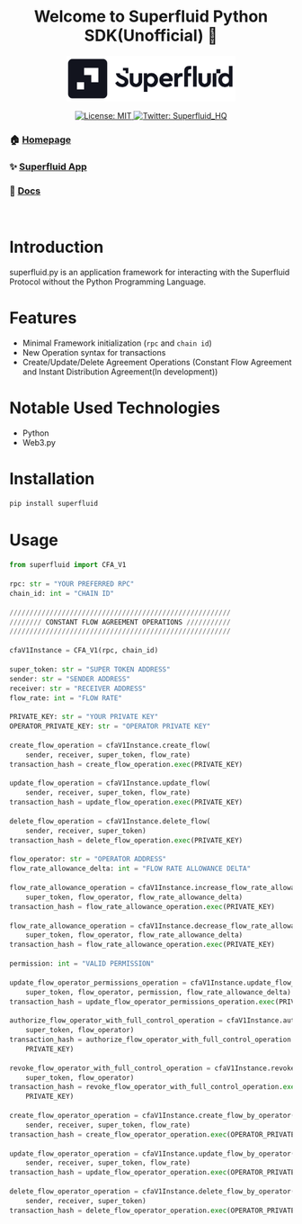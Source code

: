<h1 align="center">Welcome to Superfluid Python SDK(Unofficial) 👋
</h1>
<div align="center">
<img  width="300" padding="0 0 10px" alt="Superfluid logo" src="https://github.com/superfluid-finance/protocol-monorepo/raw/dev/sf-logo.png" />
<p>
  <a href="#" target="_blank">
    <img alt="License: MIT" src="https://img.shields.io/badge/License-MIT-yellow.svg" />
  </a>
  <a href="https://twitter.com/Superfluid_HQ/" target="blank">
    <img alt="Twitter: Superfluid_HQ" src="https://img.shields.io/twitter/follow/Superfluid_HQ.svg?style=social" />
  </a>
</p>
</div>

### 🏠 [Homepage](https://superfluid.finance)

### ✨ [Superfluid App](https://app.superfluid.finance/)

### 📖 [Docs](https://docs.superfluid.finance)

</br>

# Introduction

superfluid.py is an application framework for interacting with the Superfluid Protocol without the Python Programming Language.

# Features

* Minimal Framework initialization (`rpc` and `chain id`)
* New Operation syntax for transactions
* Create/Update/Delete Agreement Operations (Constant Flow Agreement and Instant Distribution Agreement(In development))

# Notable Used Technologies

* Python
* Web3.py

# Installation

```bash
pip install superfluid
```

# Usage

```python
from superfluid import CFA_V1

rpc: str = "YOUR PREFERRED RPC"
chain_id: int = "CHAIN ID"

///////////////////////////////////////////////////////
//////// CONSTANT FLOW AGREEMENT OPERATIONS ///////////
///////////////////////////////////////////////////////

cfaV1Instance = CFA_V1(rpc, chain_id)

super_token: str = "SUPER TOKEN ADDRESS"
sender: str = "SENDER ADDRESS"
receiver: str = "RECEIVER ADDRESS"
flow_rate: int = "FLOW RATE"

PRIVATE_KEY: str = "YOUR PRIVATE KEY"
OPERATOR_PRIVATE_KEY: str = "OPERATOR PRIVATE KEY"

create_flow_operation = cfaV1Instance.create_flow(
    sender, receiver, super_token, flow_rate)
transaction_hash = create_flow_operation.exec(PRIVATE_KEY)

update_flow_operation = cfaV1Instance.update_flow(
    sender, receiver, super_token, flow_rate)
transaction_hash = update_flow_operation.exec(PRIVATE_KEY)

delete_flow_operation = cfaV1Instance.delete_flow(
    sender, receiver, super_token)
transaction_hash = delete_flow_operation.exec(PRIVATE_KEY)

flow_operator: str = "OPERATOR ADDRESS"
flow_rate_allowance_delta: int = "FLOW RATE ALLOWANCE DELTA"

flow_rate_allowance_operation = cfaV1Instance.increase_flow_rate_allowance(
    super_token, flow_operator, flow_rate_allowance_delta)
transaction_hash = flow_rate_allowance_operation.exec(PRIVATE_KEY)

flow_rate_allowance_operation = cfaV1Instance.decrease_flow_rate_allowance(
    super_token, flow_operator, flow_rate_allowance_delta)
transaction_hash = flow_rate_allowance_operation.exec(PRIVATE_KEY)

permission: int = "VALID PERMISSION"

update_flow_operator_permissions_operation = cfaV1Instance.update_flow_operator_permissions(
    super_token, flow_operator, permission, flow_rate_allowance_delta)
transaction_hash = update_flow_operator_permissions_operation.exec(PRIVATE_KEY)

authorize_flow_operator_with_full_control_operation = cfaV1Instance.authorize_flow_operator_with_full_control(
    super_token, flow_operator)
transaction_hash = authorize_flow_operator_with_full_control_operation.exec(
    PRIVATE_KEY)

revoke_flow_operator_with_full_control_operation = cfaV1Instance.revoke_flow_operator_with_full_control(
    super_token, flow_operator)
transaction_hash = revoke_flow_operator_with_full_control_operation.exec(
    PRIVATE_KEY)

create_flow_operator_operation = cfaV1Instance.create_flow_by_operator(
    sender, receiver, super_token, flow_rate)
transaction_hash = create_flow_operator_operation.exec(OPERATOR_PRIVATE_KEY)

update_flow_operator_operation = cfaV1Instance.update_flow_by_operator(
    sender, receiver, super_token, flow_rate)
transaction_hash = update_flow_operator_operation.exec(OPERATOR_PRIVATE_KEY)

delete_flow_operator_operation = cfaV1Instance.delete_flow_by_operator(
    sender, receiver, super_token)
transaction_hash = delete_flow_operator_operation.exec(OPERATOR_PRIVATE_KEY)
```

